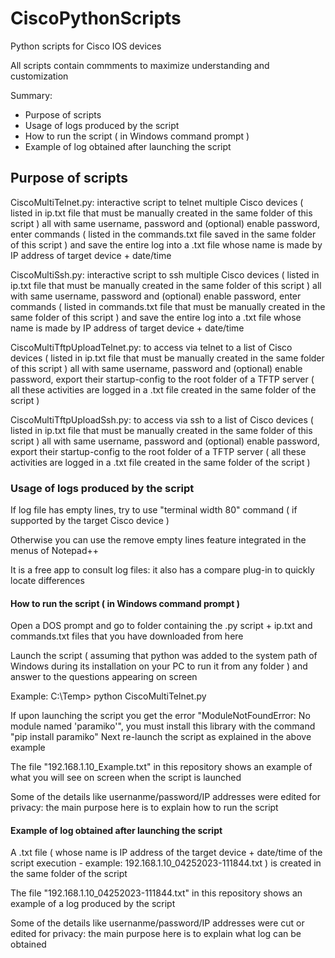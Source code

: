 # CiscoPythonScripts
Python scripts for Cisco IOS devices

All scripts contain commments to maximize understanding and customization

Summary:
- Purpose of scripts
- Usage of logs produced by the script
- How to run the script ( in Windows command prompt )
- Example of log obtained after launching the script 

## Purpose of scripts

CiscoMultiTelnet.py: interactive script to telnet multiple Cisco devices ( listed in ip.txt file that must be manually created in the same folder of this script ) all with same username, password and (optional) enable password, enter commands ( listed in the commands.txt file saved in the same folder of this script ) and save the entire log into a .txt file whose name is made by IP address of target device + date/time

CiscoMultiSsh.py: interactive script to ssh multiple Cisco devices ( listed in ip.txt file that must be manually created in the same folder of this script ) all with same username, password and (optional) enable password, enter commands ( listed in commands.txt file that must be manually created in the same folder of this script ) and save the entire log into a .txt file whose name is made by IP address of target device + date/time

CiscoMultiTftpUploadTelnet.py: to access via telnet to a list of Cisco devices ( listed in ip.txt file that must be manually created in the same folder of this script ) all with same username, password and (optional) enable password, export their startup-config to the root folder of a TFTP server ( all these activities are logged in a .txt file created in the same folder of the script )

CiscoMultiTftpUploadSsh.py: to access via ssh to a list of Cisco devices ( listed in ip.txt file that must be manually created in the same folder of this script ) all with same username, password and (optional) enable password, export their startup-config to the root folder of a TFTP server ( all these activities are logged in a .txt file created in the same folder of the script )

### Usage of logs produced by the script

If log file has empty lines, try to use "terminal width 80" command ( if supported by the target Cisco device )

Otherwise you can use the remove empty lines feature integrated in the menus of Notepad++ 

It is a free app to consult log files: it also has a compare plug-in to quickly locate differences

#### How to run the script ( in Windows command prompt )

Open a DOS prompt and go to folder containing the .py script + ip.txt and commands.txt files that you have downloaded from here

Launch the script ( assuming that python was added to the system path of Windows during its installation on your PC to run it from any folder ) and answer to the questions appearing on screen

Example: C:\Temp> python CiscoMultiTelnet.py

If upon launching the script you get the error "ModuleNotFoundError: No module named 'paramiko'", you must install this library with the command "pip install paramiko"
Next re-launch the script as explained in the above example

The file "192.168.1.10_Example.txt" in this repository shows an example of what you will see on screen when the script is launched

Some of the details like usernanme/password/IP addresses were edited for privacy: the main purpose here is to explain how to run the script

#### Example of log obtained after launching the script 

A .txt file ( whose name is IP address of the target device + date/time of the script execution - example: 192.168.1.10_04252023-111844.txt ) is created in the same folder of the script

The file "192.168.1.10_04252023-111844.txt" in this repository shows an example of a log produced by the script

Some of the details like usernanme/password/IP addresses were cut or edited for privacy: the main purpose here is to explain what log can be obtained

